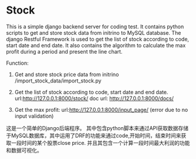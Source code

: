 # Stock
This is a simple django backend server for coding test. It contains python scripts to get and store stock data from initrino to MySQL database. The django Restful Framework is used to get the list of stock according to code, start date and end date. It also contains the algorithm to calculate the max profit during a period and present the line chart.

Function:
1. Get and store stock price data from initrino
 /import_stock_data/import_stock.py

2. Get the list of stock according to code, start date and end date.
 url:http://127.0.0.1:8000/stock/
 doc url: http://127.0.0.1:8000/docs/
 
3. Get the max profit:
 url:http://127.0.0.1:8000/input_page/ (error due to no input validation)
 
 这是一个简单的Django后端程序。 其中包含python脚本来通过API获取数据存储于MySQL数据库，其中运用了DRF的功能来通过code,开始时间，结束时间来获取一段时间的某个股票close price. 并且其包含一个计算一段时间最大利润的功能和数据可视化。
 
 
 
